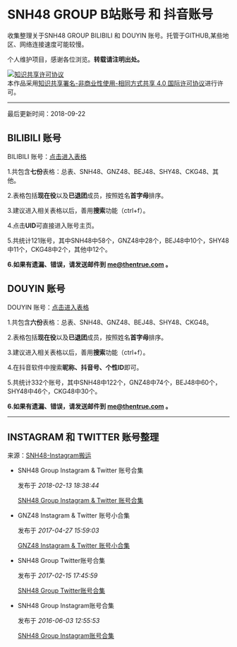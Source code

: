 # SNH48 GROUP B站账号 和 抖音账号

收集整理关于SNH48 GROUP BILIBILI 和 DOUYIN 账号。托管于GITHUB,某些地区、网络连接速度可能较慢。

个人维护项目，感谢各位浏览。**转载请注明出处。**

<a rel="license" href="http://creativecommons.org/licenses/by-nc-sa/4.0/"><img alt="知识共享许可协议" style="border-width:0" src="https://i.creativecommons.org/l/by-nc-sa/4.0/88x31.png" /></a><br />本作品采用<a rel="license" href="http://creativecommons.org/licenses/by-nc-sa/4.0/">知识共享署名-非商业性使用-相同方式共享 4.0 国际许可协议</a>进行许可。

---

最后更新时间：2018-09-22

## BILIBILI 账号

BILIBILI 账号：[点击进入表格](https://thentrue.com/SNH48/BILIBILI48.htm "BILIBILI 账号")

1.共包含**七份**表格：总表、SNH48、GNZ48、BEJ48、SHY48、CKG48、其他。

2.表格包括**现在役**以及**已退团**成员，按照姓名**首字母**排序。

3.建议进入相关表格以后，善用**搜索**功能（ctrl+f）。

4.点击**UID**可直接进入账号主页。

5.共统计121账号，其中SNH48中58个，GNZ48中28个，BEJ48中10个，SHY48中11个，CKG48中2个，其他中12个。

**6.如果有遗漏、错误，请发送邮件到 **me@thentrue.com** 。**

## DOUYIN 账号

DOUYIN 账号：[点击进入表格](https://thentrue.com/SNH48/DOUYIN48.htm "DOUYIN 账号")

1.共包含**六份**表格：总表、SNH48、GNZ48、BEJ48、SHY48、CKG48。

2.表格包括**现在役**以及**已退团**成员，按照姓名**首字母**排序。

3.建议进入相关表格以后，善用**搜索**功能（ctrl+f）。

4.在抖音软件中搜索**昵称、抖音号、个性ID**即可。

5.共统计332个账号，其中SNH48中122个，GNZ48中74个，BEJ48中60个，SHY48中46个，CKG48中30个。

**6.如果有遗漏、错误，请发送邮件到 **me@thentrue.com** 。**

---

## INSTAGRAM 和 TWITTER 账号整理

来源：[SNH48-Instagram搬运](https://www.weibo.com/SNH48ins "SNH48-Instagram搬运")

- SNH48 Group Instagram & Twitter 账号合集

  发布于 *2018-02-13 18:38:44*

  [SNH48 Group Instagram & Twitter 账号合集](http://t.cn/Ev3XBRz "SNH48 Group Instagram & Twitter 账号合集")

- GNZ48 Instagram & Twitter 账号小合集

  发布于 *2017-04-27 15:59:03*
  
  [GNZ48 Instagram & Twitter 账号小合集](http://t.cn/Ev3abnI "GNZ48 Instagram & Twitter 账号小合集")
  
- SNH48 Group Twitter账号合集

  发布于 *2017-02-15 17:45:59* 

  [SNH48 Group Twitter账号合集](http://t.cn/Ev3aiEk "SNH48 Group Twitter账号合集")

- SNH48 Group Instagram账号合集
  
  发布于 *2016-06-03 12:55:53*
  
  [SNH48 Group Instagram账号合集](http://t.cn/R8vrkid "SNH48 Group Instagram账号合集")
